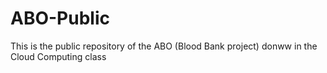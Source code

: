 # ABO-Public
This is the public repository of the ABO (Blood Bank project) donww in the Cloud Computing class
